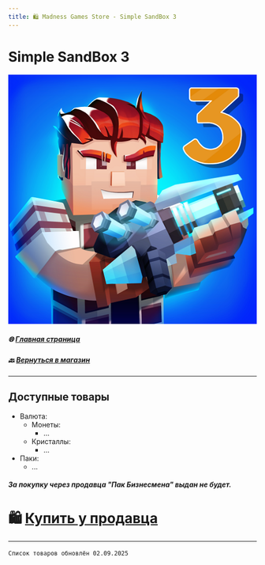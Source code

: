 ```yaml
---
title: 🛍️ Madness Games Store - Simple SandBox 3
---
```


# Simple SandBox 3

![MGSssb3logo](https://github.com/GamzeeChert/gamzeechert.github.io/blob/main/_madnessgamesstore%2F_pictures%2FMGSssb3logo.png?raw=true)

##### 🌐 [Главная страница](./index.md)
##### 🔙 [Вернуться в магазин](./MGSMain.md)

- - - - -

## Доступные товары

 - Валюта:
   - Монеты:
     - ...
   - Кристаллы:
     - ...
 - Паки:
   - ...

##### За покупку через продавца "Пак Бизнесмена" выдан не будет. 

# 🛍️ [Купить у продавца](https://t.me/m/SvEAzEGNYWUy)

- - - - -

`Список товаров обновлён 02.09.2025`